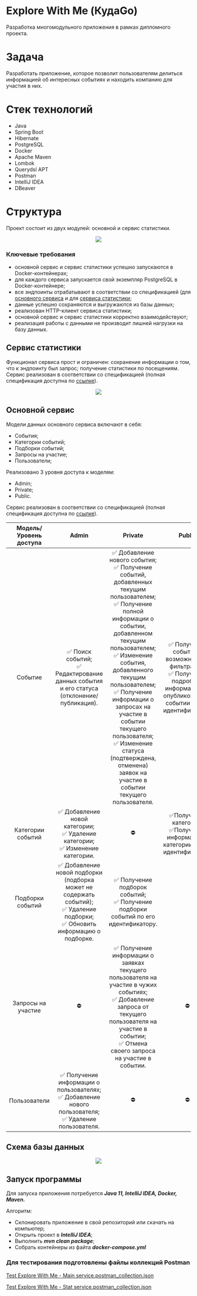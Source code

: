 # Explore With Me (КудаGo)
Разработка многомодульного приложения в рамках дипломного проекта.

# Задача

Разработать приложение, которое позволит пользователям делиться информацией об интересных событиях и находить компанию для участия в них. 

# Стек технологий
- Java
- Spring Boot
- Hibernate
- PostgreSQL
- Docker
- Apache Maven
- Lombok
- Querydsl APT
- Postman
- IntelliJ IDEA
- DBeaver

# Структура

Проект состоит из двух модулей: основной и сервис статистики.

<div align="center">
    <img src="https://github.com/avan-es/java-explore-with-me/assets/83888190/ef48298f-9ccc-44b9-8a92-aa9999db06e2"/>
</div>

### Ключевые требования

- основной сервис и сервис статистики успешно запускаются в Docker-контейнерах;
- для каждого сервиса запускается свой экземпляр PostgreSQL в Docker-контейнере;
- все эндпоинты отрабатывают в соответствии со спецификацией (для [основного сервиса](https://app.swaggerhub.com/apis/AVANESIANBAG/explore-with_me_api_server/1.0) и для [сервиса статистики](https://app.swaggerhub.com/apis/AVANESIANBAG/stat-service_api/v0#/StatsController/getStats);
- данные успешно сохраняются и выгружаются из базы данных;
- реализован HTTP-клиент сервиса статистики;
- основной сервис и сервис статистики корректно взаимодействуют;
- реализация работы с данными не производит лишней нагрузки на базу данных.

## Сервис статистики

Функционал сервиса прост и ограничен: сохранение информации о том, что к эндпоинту был запрос; получение статистики по посещениям.
Сервис реализован в соответствии со спецификацией (полная спецификация доступна по [ссылке](https://app.swaggerhub.com/apis/AVANESIANBAG/stat-service_api/v0#/StatsController/getStats)).

<div align="center">
    <img src="https://github.com/avan-es/java-explore-with-me/assets/83888190/668447ed-8f6e-4be8-b62d-ca40702dcdc7"/>
</div>

## Основной сервис

Модели данных основного сервиса включают в себя: 
- События;
- Категории событий;
- Подборки событий;
- Запросы на участие;
- Пользователи;
  
Реализовано 3 уровня доступа к моделям:
- Admin;
- Private;
- Public.

Сервис реализован в соответствии со спецификацией (полная спецификация доступна по [ссылке](https://app.swaggerhub.com/apis/AVANESIANBAG/explore-with_me_api_server/1.0)).

  |Модель/Уровень доступа|Admin|Private|Public|
  |:---:|:---:|:---:|:---:|
  |Событие|✅ Поиск событий;<br />✅ Редактирование данных события и его статуса (отклонение/публикация).|✅ Добавление нового события;<br />✅ Получение событий, добавленных текущим пользователем;<br />✅ Получение полной информации о событии, добавленном текущим пользователем;<br />✅ Изменение события, добавленного текущим пользователем;<br />✅ Получение информации о запросах на участие в событии текущего пользователя;<br />✅ Изменение статуса (подтверждена, отменена) заявок на участие в событии текущего пользователя.|✅ Получение событий с возможностью фильтрации;<br />✅ Получение подробной информации об опубликованном событии по его идентификатору.|
  |Категории событий|✅ Добавление новой категории;<br />✅ Удаление категории;<br />✅ Изменение категории. |⛔|✅Получение категорий;<br />✅Получение информации о категории по его идентификатору.|
  |Подборки событий|✅ Добавление новой подборки (подборка может не содержать событий);<br />✅ Удаление подборки;<br />✅ Обновить информацию о подборке.|✅ Получение подборок событий;<br />✅ Получение подборки событий по его идентификатору.|
  |Запросы на участие|⛔|✅ Получение информации о заявках текущего пользователя на участие в чужих событиях;<br />✅ Добавление запроса от текущего пользователя на участие в событии;<br />✅ Отмена своего запроса на участие в событии.|⛔|
  |Пользователи|✅ Получение информации о пользователях;<br />✅ Добавление нового пользователя; <br />✅ Удаление пользователя.|⛔|⛔|

  ## Схема базы данных
  <div align="center">
    <img src="https://github.com/avan-es/java-explore-with-me/assets/83888190/d916e717-67d4-4fb7-8b33-59fb0ba30d38"/>
  </div>

## Запуск программы

Для запуска приложения потребуется ***Java 11, IntelliJ IDEA, Docker, Maven.***

Алгоритм:
- Склонировать приложение в свой репозиторий или скачать на компьютер;
- Открыть проект в ***IntelliJ IDEA***;
- Выполнить ***mvn clean package***;
- Собрать контейнеры из файта ***docker-compose.yml***

### Для тестирования подготовлены файлы коллекций Postman
[Test Explore With Me - Main service.postman_collection.json](https://github.com/avan-es/java-explore-with-me/blob/main/postman/Test%20Explore%20With%20Me%20-%20Main%20service.postman_collection.json)

[Test Explore With Me - Stat service.postman_collection.json](https://github.com/avan-es/java-explore-with-me/blob/main/postman/Test%20Explore%20With%20Me%20-%20Stat%20service.postman_collection.json)
  
